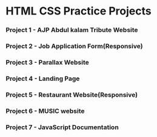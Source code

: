 <h1> HTML CSS Practice Projects</h1>
<h3>Project 1 - AJP Abdul kalam Tribute Website</h3>
<h3>Project 2 - Job Application Form(Responsive) </h3>
<h3>Project 3 - Parallax Website </h3>
<h3>Project 4 - Landing Page </h3>
<h3>Project 5 - Restaurant Website(Responsive) </h3>
<h3>Project 6 - MUSIC website </h3>
<h3>Project 7 - JavaScript Documentation </h3>

